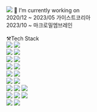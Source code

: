 
<!--
**namgwanwook/namgwanwook** is a ✨ _special_ ✨ repository because its `README.md` (this file) appears on your GitHub profile.

Here are some ideas to get you started:

-  ...
- 🌱 I’m currently learning ...
- 👯 I’m looking to collaborate on ...
- 🤔 I’m looking for help with ...
- 💬 Ask me about ...
- 📫 How to reach me: ...
- 😄 Pronouns: ...
- ⚡ Fun fact: ...
![header](https://capsule-render.vercel.app/api?text=NamGwanWook👋&type=rounded&color=auto&height=100&section=header%20render&fontSize=90)
-->


<img src="https://img.shields.io/badge/notion-000000?style=for-the-badge&logo=notion&logoColor=white">
🔭 I’m currently working on
<br/>
2020/12 ~ 2023/05 가이스트코리아<br/>
2023/10 ~         마크로밀엠브레인
<br/>
<br/>
<div id="teckstackwrraper">
  <div id ="techstacktitle">⚒️Tech Stack</div>
  <div id="techstacklanguegebo">
    <img src="https://img.shields.io/badge/java-green?style=flat&logo=java&logoColor=black"/>
    <img src="https://img.shields.io/badge/openjdk-FFFFFF?style=for-the-badge&logo=openjdk&logoColor=black">
  </div>
  <div id="techstacklanguegefo">
    <img src="https://img.shields.io/badge/javascript-F7DF1E?style=for-the-badge&logo=javascript&logoColor=black">
    <img src="https://img.shields.io/badge/jquery-0769AD?style=for-the-badge&logo=jquery&logoColor=black">
  </div>
  <div id="techstacklib">
    <img src="https://img.shields.io/badge/spring-6DB33F?style=for-the-badge&logo=spring&logoColor=black">
    <img src="https://img.shields.io/badge/apachemaven-C71A36?style=for-the-badge&logo=apachemaven&logoColor=black">
  </div>
  <div id="techstackserver">
    <img src="https://img.shields.io/badge/apachetomcat-F8DC75?style=for-the-badge&logo=apachetomcat&logoColor=black">
    <img src="https://img.shields.io/badge/redhat-EE0000?style=for-the-badge&logo=redhat&logoColor=black">
  </div>
  <div id="techstackdatabase">
    <img src="https://img.shields.io/badge/mysql-4479A1?style=for-the-badge&logo=mysql&logoColor=black">
    <img src="https://img.shields.io/badge/oracle-F80000?style=for-the-badge&logo=oracle&logoColor=black">
  </div>
  <div id="techstacktools">
    <img src="https://img.shields.io/badge/eclipseide-2C2255?style=for-the-badge&logo=eclipseide&logoColor=white">
    <img src="https://img.shields.io/badge/visualstudiocode-007ACC?style=for-the-badge&logo=visualstudiocode&logoColor=white">
  </div>
  <div id="techstackos">
    <img src="https://img.shields.io/badge/linux-FCC624?style=for-the-badge&logo=linux&logoColor=black">
    <img src="https://img.shields.io/badge/ubuntu-E95420?style=for-the-badge&logo=ubuntu&logoColor=black">
    <img src="https://img.shields.io/badge/windows-0078D6?style=for-the-badge&logo=windows&logoColor=black">
  </div>
  <div id="techstacketc">
    <img src="https://img.shields.io/badge/redmine-B32024?style=for-the-badge&logo=redmine&logoColor=black">
    <img src="https://img.shields.io/badge/subversion-809CC9?style=for-the-badge&logo=subversion&logoColor=black">
    <img src="https://img.shields.io/badge/git-F05032?style=for-the-badge&logo=git&logoColor=black">
  </div>
</div><!--END teckstackwrraperK-->

<div id="gitstatuswrraper">
  <img src="https://github-readme-stats.vercel.app/api?username=namgwanwook&show_icons=true&theme=onedark">
  <img src="https://github-readme-stats.vercel.app/api/top-langs/?username=namgwanwook&layout=compact&theme=onedark">
</div>
